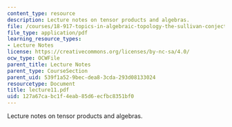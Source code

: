 ```yaml
---
content_type: resource
description: Lecture notes on tensor products and algebras.
file: /courses/18-917-topics-in-algebraic-topology-the-sullivan-conjecture-fall-2007/127a67cabc1f4eab85d6ecfbc8351bf0_lecture11.pdf
file_type: application/pdf
learning_resource_types:
- Lecture Notes
license: https://creativecommons.org/licenses/by-nc-sa/4.0/
ocw_type: OCWFile
parent_title: Lecture Notes
parent_type: CourseSection
parent_uid: 539f1a52-9bec-dea8-3cda-293d08133024
resourcetype: Document
title: lecture11.pdf
uid: 127a67ca-bc1f-4eab-85d6-ecfbc8351bf0
---
```

Lecture notes on tensor products and algebras.
